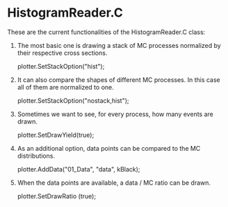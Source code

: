 # HistogramReader.C

These are the current functionalities of the HistogramReader.C class:

1. The most basic one is drawing a stack of MC processes normalized by their respective cross sections.

    plotter.SetStackOption("hist");

2. It can also compare the shapes of different MC processes. In this case all of them are normalized to one.

    plotter.SetStackOption("nostack,hist");

3. Sometimes we want to see, for every process, how many events are drawn.

    plotter.SetDrawYield(true);

4. As an additional option, data points can be compared to the MC distributions.

    plotter.AddData("01_Data", "data", kBlack);

5. When the data points are available, a data / MC ratio can be drawn.

    plotter.SetDrawRatio (true);

